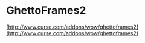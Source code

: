 GhettoFrames2
=============

[http://www.curse.com/addons/wow/ghettoframes2](http://www.curse.com/addons/wow/ghettoframes2)